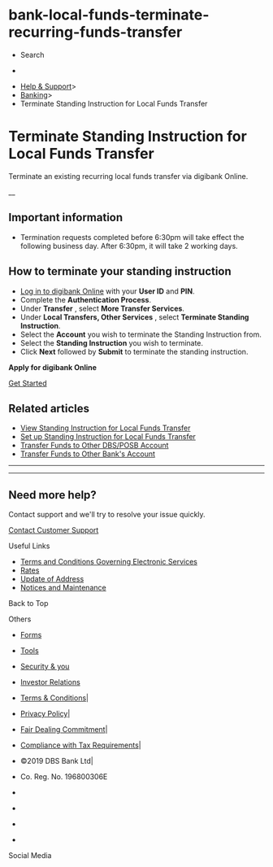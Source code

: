 # bank-local-funds-terminate-recurring-funds-transfer

[](https://www.dbs.com.sg)

  * Search 

  * 


[](https://www.dbs.com.sg/personal/default.page)

  * [Help & Support](https://www.dbs.com.sg/personal/support/home.html)>
  * [Banking](https://www.dbs.com.sg/personal/support/banking-product.html)>
  * Terminate Standing Instruction for Local Funds Transfer



# Terminate Standing Instruction for Local Funds Transfer

Terminate an existing recurring local funds transfer via digibank Online.

__

## Important information

  * Termination requests completed before 6:30pm will take effect the following business day. After 6:30pm, it will take 2 working days.



## How to terminate your standing instruction

  * [Log in to digibank Online](https://internet-banking.dbs.com.sg/) with your **User ID** and **PIN**.
  * Complete the **Authentication Process**.
  * Under **Transfer** , select **More Transfer Services**.
  * Under **Local Transfers, Other Services** , select **Terminate Standing Instruction**.
  * Select the **Account** you wish to terminate the Standing Instruction from.
  * Select the **Standing Instruction** you wish to terminate.
  * Click **Next** followed by **Submit** to terminate the standing instruction.



**Apply for digibank Online**

[Get Started](https://internet-banking.dbs.com.sg/ibAPL/Welcome)

## Related articles

  * [View Standing Instruction for Local Funds Transfer](https://www.dbs.com.sg/personal/support/bank-local-funds-view-recurring-funds-transfer.html)
  * [Set up Standing Instruction for Local Funds Transfer](https://www.dbs.com.sg/personal/support/bank-local-funds-transfer-setup-recurring-funds-transfer.html)
  * [Transfer Funds to Other DBS/POSB Account](https://www.dbs.com.sg/personal/support/bank-local-funds-transfer-transfer-to-other-dbs-posb-accounts.html)
  * [Transfer Funds to Other Bank's Account](https://www.dbs.com.sg/personal/support/bank-local-funds-transfer-transfer-to-other-bank-accounts.html)



* * *

* * *

## Need more help?

Contact support and we'll try to resolve your issue quickly.

[Contact Customer Support](https://www.dbs.com.sg/personal/contact-us.page)

Useful Links

  * [Terms and Conditions Governing Electronic Services](https://www.dbs.com.sg/personal/deposits/terms-conditions-electronic-services.page)
  * [Rates](https://www.dbs.com.sg/personal/rates-online/default.page)
  * [Update of Address](https://www.dbs.com.sg/personal/deposits/update-address.page)
  * [Notices and Maintenance](https://www.dbs.com.sg/personal/deposits/maintenance-schedule.page)



Back to Top

Others

  * [Forms](https://www.dbs.com.sg/personal/forms/default.page)
  * [Tools](https://www.dbs.com.sg/personal/calculators/default.page)
  * [Security & you](https://www.dbs.com.sg/personal/deposits/security-and-you/default.page)
  * [Investor Relations](https://www.dbs.com/investor/default.page)



  * [Terms & Conditions](https://www.dbs.com/terms/default.page)|
  * [Privacy Policy](https://www.dbs.com/privacy/default.page)|
  * [Fair Dealing Commitment](https://www.dbs.com/fairdealing/default.page)|
  * [Compliance with Tax Requirements](https://www.dbs.com.sg/personal/compliance-tax-requirements/index.html)|
  * ©2019 DBS Bank Ltd|
  * Co. Reg. No. 196800306E



  * [](https://www.facebook.com/dbs.sg)
  * [](https://twitter.com/dbsbank)
  * [](https://www.linkedin.com/company/dbs-bank)
  * [](https://www.youtube.com/dbs)



Social Media
